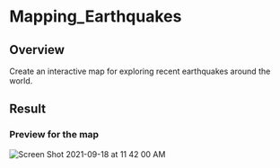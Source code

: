 # Mapping_Earthquakes
## Overview
Create an interactive map for exploring recent earthquakes around the world.

## Result
### Preview for the map
![Screen Shot 2021-09-18 at 11 42 00 AM](https://user-images.githubusercontent.com/66225050/133905327-8e1ca870-0525-49a3-a1d6-584125e4f797.png)

